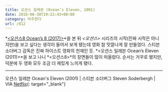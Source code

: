 ```yaml
---
title: 오션스 일레븐 (Ocean’s Eleven, 2001)
date: 2018-06-30T19:22:43+00:00
category: 마주한다
url: /812
---
```


*[<오션스8 Ocean&#8217;s 8 (2017)>][1]*을 본 뒤 _<오션스>_ 시리즈의 시작(진짜 시작은 아니지만)을 보고 싶다는 생각이 들어서 보게 됐는데 영화 참 맛깔나게 잘 만들었다. 스티븐 소더버그 감독은 진짜 하이스트 영화의 천재인 듯. *<오션스 일레븐 Ocean&#8217;s Eleven (2011)>*을 보고 나니 *<오션스8>*의 장면들이 많이 떠올랐다. 순서는 거꾸로 됐지만, 덕분에 두 영화 모두 조금 더 재밌게 느끼게 됐다.

---

오션스 일레븐 Ocean's Eleven (2001) | 스티븐 소더버그 Steven Soderbergh | VIA [Netflix](http://netflix.com){: target="\_blank"}

[1]: https://dowha.kim/807

